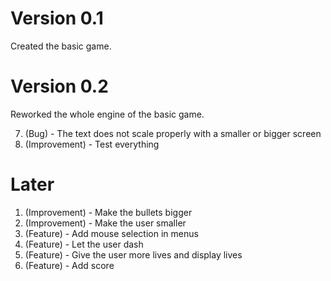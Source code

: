 # Version 0.1

Created the basic game.

# Version 0.2

Reworked the whole engine of the basic game.

7. (Bug) - The text does not scale properly with a smaller or bigger screen
8. (Improvement) - Test everything

# Later

1. (Improvement) - Make the bullets bigger
2. (Improvement) - Make the user smaller
5. (Feature) - Add mouse selection in menus
3. (Feature) - Let the user dash
4. (Feature) - Give the user more lives and display lives
6. (Feature) - Add score
